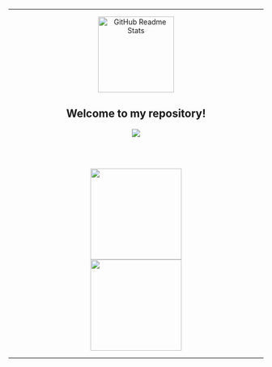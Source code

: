 ----------------------------------------------------------------------------

<p align="center">
 <img width="150px" src="https://user-images.githubusercontent.com/77863834/130308932-251ca9eb-bccf-4297-9b06-b4c8e64edb88.png" align="center" alt="GitHub Readme Stats" />
 <h2 align="center">Welcome to my repository!</h2>
</p>


<p align="center">
  <a href="https://www.linkedin.com/in/arthur-enrique-47642b1bb/">
    <img align="center" src="https://img.shields.io/badge/-LinkedIn-blue?style=flat-square&logo=Linkedin&logoColor=white&link=https://www.linkedin.com/in/arthur-enrique-47642b1bb/" />
  </a>
</p>

</br>
</br>
<p>
 <div align="center" width="50%">
  <a href="https://github.com/ArthurEnrique15">
    <img height="180em" src="https://github-readme-stats.vercel.app/api?username=ArthurEnrique15&theme=radical&show_icons=true" />
  </a>
 </div>
 <div align="center" width="50%">
  <a href="https://github.com/ArthurEnrique15">
     <img height="180em" src="https://github-readme-stats.vercel.app/api/top-langs/?username=ArthurEnrique15&theme=radical&show_icons=true&layout=compact" />
  </a>
 </div>
</p>

----------------------------------------------------------------------------------
